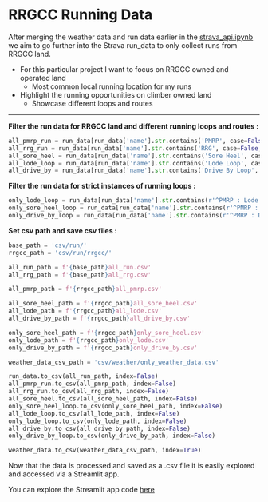 # RRGCC Running Data

After merging the weather data and run data earlier in the [strava_api.ipynb](https://github.com/jsphotos205/strava/blob/main/strava_api.ipynb "strava_api.ipynb link") we aim to go further into the Strava run_data to only collect runs from RRGCC land.

* For this particular project I want to focus on RRGCC owned and operated land
  * Most common local running location for my runs
* Highlight the running opportunities on climber owned land
  * Showcase different loops and routes

---

**Filter the run data for RRGCC land and different running loops and routes :**

```python
all_pmrp_run = run_data[run_data['name'].str.contains('PMRP', case=False, na=False)]
all_rrg_run = run_data[run_data['name'].str.contains('RRG', case=False, na=False)]
all_sore_heel = run_data[run_data['name'].str.contains('Sore Heel', case=False, na=False)]
all_lode_loop = run_data[run_data['name'].str.contains('Lode Loop', case=False, na=False)]
all_drive_by = run_data[run_data['name'].str.contains('Drive By Loop', case=False,na=False)]
```

**Filter the run data for strict instances of running loops :**

```python
only_lode_loop = run_data[run_data['name'].str.contains(r'^PMRP : Lode Loop$', case=False)]
only_sore_heel_loop = run_data[run_data['name'].str.contains(r'^PMRP : Sore Heel Loop$', case=False)]
only_drive_by_loop = run_data[run_data['name'].str.contains(r'^PMRP : Drive By Loop$', case=False)]
```

**Set csv path and save csv files :**

```python
base_path = 'csv/run/'
rrgcc_path = 'csv/run/rrgcc/'

all_run_path = f'{base_path}all_run.csv'
all_rrg_path = f'{base_path}all_rrg.csv'

all_pmrp_path = f'{rrgcc_path}all_pmrp.csv'

all_sore_heel_path = f'{rrgcc_path}all_sore_heel.csv'
all_lode_path = f'{rrgcc_path}all_lode.csv'
all_drive_by_path = f'{rrgcc_path}all_drive_by.csv'

only_sore_heel_path = f'{rrgcc_path}only_sore_heel.csv'
only_lode_path = f'{rrgcc_path}only_lode.csv'
only_drive_by_path = f'{rrgcc_path}only_drive_by.csv'

weather_data_csv_path = 'csv/weather/only_weather_data.csv'

run_data.to_csv(all_run_path, index=False)
all_pmrp_run.to_csv(all_pmrp_path, index=False)
all_rrg_run.to_csv(all_rrg_path, index=False)
all_sore_heel.to_csv(all_sore_heel_path, index=False)
only_sore_heel_loop.to_csv(only_sore_heel_path, index=False)
all_lode_loop.to_csv(all_lode_path, index=False)
only_lode_loop.to_csv(only_lode_path, index=False)
all_drive_by.to_csv(all_drive_by_path, index=False)
only_drive_by_loop.to_csv(only_drive_by_path, index=False)

weather_data.to_csv(weather_data_csv_path, index=True)
```

Now that the data is processed and saved as a .csv file it is easily explored and accessed via a Streamlit app.

You can explore the Streamlit app code [here](https://github.com/jsphotos205/strava/tree/main/streamlit "streamlit code in Github")
